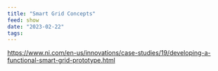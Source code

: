 ```yaml
---
title: "Smart Grid Concepts"
feed: show
date: "2023-02-22"
tags: 
---
```

https://www.ni.com/en-us/innovations/case-studies/19/developing-a-functional-smart-grid-prototype.html